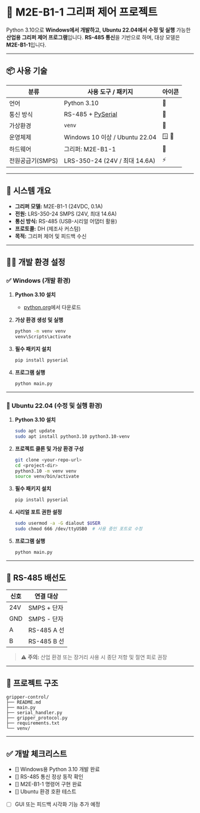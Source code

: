 # 🤖 M2E-B1-1 그리퍼 제어 프로젝트

Python 3.10으로 **Windows에서 개발하고**, **Ubuntu 22.04에서 수정 및 실행** 가능한 **산업용 그리퍼 제어 프로그램**입니다.
**RS-485 통신**을 기반으로 하며, 대상 모델은 **M2E-B1-1**입니다.

---

## 📦 사용 기술

| 분류          | 사용 도구 / 패키지                                             | 아이콘   |
| ----------- | ------------------------------------------------------- | ----- |
| 언어          | Python 3.10                                             | 🐍    |
| 통신 방식       | RS-485 + [PySerial](https://pythonhosted.org/pyserial/) | 🔌    |
| 가상환경        | `venv`                                                  | 🧪    |
| 운영체제        | Windows 10 이상 / Ubuntu 22.04                            | 🪟 🐧 |
| 하드웨어        | 그리퍼: M2E-B1-1                                           | 🤲    |
| 전원공급기(SMPS) | LRS-350-24 (24V / 최대 14.6A)                             | ⚡     |

---

## 🔧 시스템 개요

* **그리퍼 모델:** M2E-B1-1 (24VDC, 0.1A)
* **전원:** LRS-350-24 SMPS (24V, 최대 14.6A)
* **통신 방식:** RS-485 (USB-시리얼 어댑터 활용)
* **프로토콜:** DH (제조사 커스텀)
* **목적:** 그리퍼 제어 및 피드백 수신

---

## 🧑‍💻 개발 환경 설정

### ✅ Windows (개발 환경)

1. **Python 3.10 설치**

   * [python.org](https://www.python.org/downloads/release/python-3100/)에서 다운로드

2. **가상 환경 생성 및 실행**

   ```bash
   python -m venv venv
   venv\Scripts\activate
   ```

3. **필수 패키지 설치**

   ```bash
   pip install pyserial
   ```

4. **프로그램 실행**

   ```bash
   python main.py
   ```

---

### 🐧 Ubuntu 22.04 (수정 및 실행 환경)

1. **Python 3.10 설치**

   ```bash
   sudo apt update
   sudo apt install python3.10 python3.10-venv
   ```

2. **프로젝트 클론 및 가상 환경 구성**

   ```bash
   git clone <your-repo-url>
   cd <project-dir>
   python3.10 -m venv venv
   source venv/bin/activate
   ```

3. **필수 패키지 설치**

   ```bash
   pip install pyserial
   ```

4. **시리얼 포트 권한 설정**

   ```bash
   sudo usermod -a -G dialout $USER
   sudo chmod 666 /dev/ttyUSB0  # 사용 중인 포트로 수정
   ```

5. **프로그램 실행**

   ```bash
   python main.py
   ```

---

## 🔌 RS-485 배선도

| 신호  | 연결 대상      |
| --- | ---------- |
| 24V | SMPS + 단자  |
| GND | SMPS - 단자  |
| A   | RS-485 A 선 |
| B   | RS-485 B 선 |

> ⚠️ **주의:** 산업 환경 또는 장거리 사용 시 종단 저항 및 절연 회로 권장

---

## 📁 프로젝트 구조

```
gripper-control/
├── README.md
├── main.py
├── serial_handler.py
├── gripper_protocol.py
├── requirements.txt
└── venv/
```

---

## ✅ 개발 체크리스트

* [] Windows용 Python 3.10 개발 완료
* [] RS-485 통신 정상 동작 확인
* [] M2E-B1-1 명령어 구현 완료
* [] Ubuntu 환경 호환 테스트
* [ ] GUI 또는 피드백 시각화 기능 추가 예정

